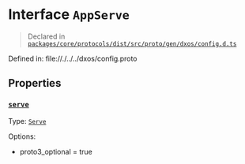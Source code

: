 # Interface `AppServe`
> Declared in [`packages/core/protocols/dist/src/proto/gen/dxos/config.d.ts`]()

Defined in:
   file://./../../dxos/config.proto
## Properties
### [`serve`]()
Type: [`Serve`](/api/@dxos/config/interfaces/Serve)

Options:
  - proto3_optional = true